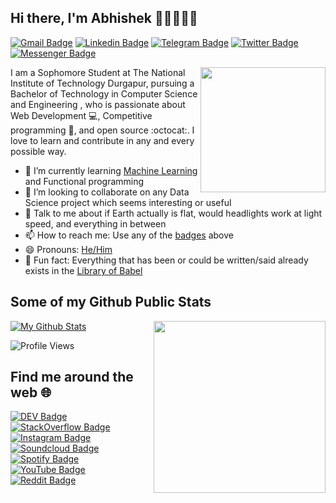 ## Hi there, I'm Abhishek 👋🏼👨🏻‍💻

[![Gmail Badge](https://img.shields.io/badge/-ab.19u10448@btech.nitdgp.ac.in-c14438?style=flat&logo=Gmail&logoColor=white)](mailto:ab.19u10448@btech.nitdgp.ac.in "Connect via Email")
[![Linkedin Badge](https://img.shields.io/badge/-Abhishek%20Basu-0072b1?style=flat&logo=Linkedin&logoColor=white)](https://www.linkedin.com/in/iabhishekbasu/ "Connect on LinkedIn")
[![Telegram Badge](https://img.shields.io/badge/-@daftdey-0088CC?style=flat&logo=Telegram&logoColor=white)](https://t.me/daftdey "Contact on Telegram")
[![Twitter Badge](https://img.shields.io/badge/-@samujjwaal-00acee?style=flat&logo=Twitter&logoColor=white)](https://twitter.com/intent/follow?screen_name=samujjwaal "Follow on Twitter")
[![Messenger Badge](https://img.shields.io/badge/-Messenger-0078FF?style=flat&logo=Messenger&logoColor=white)](https://m.me/samujjwaal "Connect on Facebook")

<a href="https://samujjwaal.tech/"><img src="https://github.com/samujjwaal/samujjwaal/raw/master/etc/python.png" align="right" height="200" /></a>

I am a Sophomore Student at The National Institute of Technology Durgapur, pursuing a Bachelor of Technology in Computer Science and Engineering , who is passionate about Web Development :computer:, Competitive programming :snake:, and open source :octocat:. I love to learn and contribute in any and every possible way.

- 🌱 I’m currently learning [Machine Learning](https://www.coursera.org/learn/machine-learning) and Functional programming
- 👯 I’m looking to collaborate on any Data Science project which seems interesting or useful
- 💬 Talk to me about if Earth actually is flat, would headlights work at light speed, and everything in between
- 📫 How to reach me: Use any of the [badges](#hi-there-im-samujjwaal-) above
- 😄 Pronouns: [He/Him](https://www.mypronouns.org/he-him)
- 👾 Fun fact: Everything that has been or could be written/said already exists in the [Library of Babel](https://libraryofbabel.info/)

## Some of my Github Public Stats
<a href="https://samujjwaal.tech/"><img src="https://github.com/samujjwaal/samujjwaal/raw/master/etc/coffee.png" align="right" height="275" /></a>

[![My Github Stats](https://github-readme-stats.vercel.app/api?username=iabhishekbasu&show_icons=true&title_color=fff&icon_color=79ff97&text_color=9f9f9f&bg_color=151515)](https://github.com/iabhishekbasu)

![Profile Views](https://komarev.com/ghpvc/?username=iabhishekbasu&color=blue)

## Find me around the web :globe_with_meridians:
[![DEV Badge](https://img.shields.io/badge/-samujjwaal-0A0A0A?style=flat&logo=dev.to&logoColor=white)](https://dev.to/samujjwaal)
[![StackOverflow Badge](https://img.shields.io/badge/-daftdey-FE7A16?style=flat&logo=Stack%20Overflow&logoColor=white&)](https://stackoverflow.com/users/12843322/daftdey?tab=profile)
[![Instagram Badge](https://img.shields.io/badge/-Instagram-C13584?style=flat&logo=Instagram&logoColor=white)](https://www.instagram.com/iabhishekbasu/)
[![Soundcloud Badge](https://img.shields.io/badge/-Soundcloud-FE5000?style=flat&logo=Soundcloud&logoColor=white)](https://soundcloud.com/daftdey)
[![Spotify Badge](https://img.shields.io/badge/-Spotify-1DB954?style=flat&logo=Spotify&logoColor=white)](https://open.spotify.com/user/22ydzsykc57ailqsqbn4ycwsq)
[![YouTube Badge](https://img.shields.io/badge/-YouTube-FF0000?style=flat&logo=YouTube&logoColor=white)](https://www.youtube.com/SamujjwaalDeyJEDI/playlists)
[![Reddit Badge](https://img.shields.io/badge/-u/daftdey-FF4500?style=flat&logo=Reddit&logoColor=white)](https://www.reddit.com/user/daftdey/ "Find on Reddit")



<!--For future reference 
<a href="https://piraces.dev/"><img alt="Robot logo" src="https://github.com/piraces/piraces/raw/master/robot_dark.png" align="right" height="150" /></a>

- 🔭 I’m currently working on ...
- 🌱 I’m currently learning ...
- 👯 I’m looking to collaborate on ...
- 🤔 I’m looking for help with ...
- 💬 Ask me about ...
- 📫 How to reach me: ...
- 😄 Pronouns: ...
- ⚡ Fun fact: ...


![visitors](https://visitor-badge.glitch.me/badge?page_id=iabhishekbasu.iabhishekbasu)
[![HitCount](http://hits.dwyl.com/iabhishekbasu/iabhishekbasu.svg)](http://hits.dwyl.com/iabhishekbasu/iabhishekbasu)
![Repo Views](https://views.whatilearened.today/views/github/iabhishekbasu/iabhishekbasu.svg?cache=remove)
<img height="20" src="https://raw.githubusercontent.com/github/explore/80688e429a7d4ef2fca1e82350fe8e3517d3494d/topics/python/python.png">
<img height="20" src="https://raw.githubusercontent.com/github/explore/80688e429a7d4ef2fca1e82350fe8e3517d3494d/topics/scala/scala.png">

![Customized Card](https://github-readme-stats.vercel.app/api/pin?username=samujjwaal&repo=UIC-search-engine&title_color=fff&icon_color=f9f9f9&text_color=9f9f9f&bg_color=151515)

<a href="https://github.com/iabhishekbasu/github-readme-stats">
  <img align="left" src="https://github-readme-stats.vercel.app/api?username=iabhishekbasu&hide=stars,commits,prs,issues,contribs&show_icons=true&title_color=fff&icon_color=79ff97&text_color=9f9f9f&bg_color=151515" />
</a>
<a href="https://github.com/iabhishekbasu/convoychat">
  <img align="right" src="https://github-readme-stats.vercel.app/api/top-langs/?username=iabhishekbasu" width="350"/>
</a>

![Top Languages](https://github-readme-stats.vercel.app/api/top-langs/?username=iabhishekbasu)
-->
